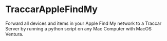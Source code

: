 # TraccarAppleFindMy
Forward all devices and items in your Apple Find My network to a Traccar Server by running a python script on any Mac Computer with MacOS Ventura.
